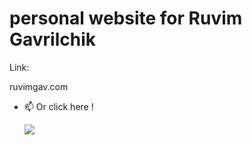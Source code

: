 # personal website for Ruvim Gavrilchik

Link: 

ruvimgav.com



- 📫 Or click here !

     <a href="https://ruvimgav.com">
           <img src="https://img.shields.io/badge/portfolio-0A0A0A?style=for-the-badge&logo=dev.to&logoColor=white"></a> 
      

